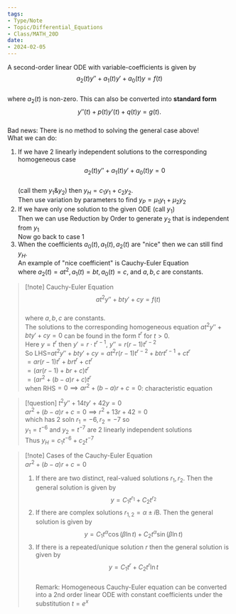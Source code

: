 ```yaml
---
tags:
- Type/Note
- Topic/Differential_Equations
- Class/MATH_20D
date:
- 2024-02-05
---
```

A second-order linear ODE with variable-coefficients is given by  
$$a_{2}(t)y''+a_{1}(t)y'+a_{0}(t)y=f(t)$$  
where $a_{2}(t)$ is non-zero. This can also be converted into **standard form**  
$$y''(t)+p(t)y'(t)+q(t)y=g(t).$$  
Bad news: There is no method to solving the general case above!  
What we can do:  
1. If we have 2 linearly independent solutions to the corresponding homogeneous case  
$$a_{2}(t)y''+a_{1}(t)y'+a_{0}(t)y=0$$  
(call them $y_{1}$&$y_{2}$) then $y_{H}=c_{1}y_{1}+c_{2}y_{2}$.  
Then use variation by parameters to find $y_{P}=\mu_{1}y_{1}+\mu_{2}y_{2}$  
2. If we have only one solution to the given ODE (call $y_{1}$)  
Then we can use Reduction by Order to generate $y_{2}$ that is independent from $y_{1}$  
Now go back to case 1  
3. When the coefficients $a_{0}(t),a_{1}(t),a_{2}(t)$ are "nice" then we can still find $y_{H}$.  
An example of "nice coefficient" is Cauchy-Euler Equation  
where $a_{2}(t)=at^2,a_{1}(t)=bt,a_{0}(t)=c$, and $a,b,c$ are constants.  

> [!note] Cauchy-Euler Equation  
> $$at^2y''+bty'+cy=f(t)$$  
> where $a,b,c$ are constants.  
> The solutions to the corresponding homogeneous equation $at^2y''+bty'+cy=0$ can be found in the form $t^r$ for $t>0$.  
> Here $y=t^r$ then $y'=r\cdot t^{r-1}$, $y''=r(r-1)t^{r-2}$  
> So LHS=$at^2y''+bty'+cy=at^2r(r-1)t^{r-2}+btrt^{r-1}+ct^r$  
> $=ar(r-1)t^r+brt^r+ct^r$  
> $=(ar(r-1)+br+c)t^r$  
> $=(ar^2+(b-a)r+c)t^r$  
> when RHS$=0\implies ar^2+(b-a)r+c=0$: characteristic equation  

> [!question] $t^2y''+14ty'+42y=0$  
> $ar^2+(b-a)r+c=0\implies r^2+13r+42=0$  
> which has 2 soln $r_{1}=-6,r_{2}=-7$ so  
> $y_{1}=t^{-6}$ and $y_{2}=t^{-7}$ are 2 linearly independent solutions  
> Thus $y_{H}=c_{1}t^{-6}+c_{2}t^{-7}$  

> [!note] Cases of the Cauchy-Euler Equation  
> $ar^2+(b-a)r+c=0$  
> 1. If there are two distinct, real-valued solutions $r_{1},r_{2}$. Then the general solution is given by $$y=C_{1}t^{r_{1}}+C_{2}t^{r_{2}}$$  
> 2. If there are complex solutions $r_{1,2}=\alpha\pm i\mathrm{B}$. Then the general solution is given by $$y=C_{1}t^\alpha \cos(\beta\ln t)+C_{2}t^\alpha \sin(\beta\ln t)$$  
> 3. If there is a repeated/unique solution $r$ then the general solution is given by $$y=C_{1}t^r+C_{2}t^r\ln t$$  
> Remark: Homogeneous Cauchy-Euler equation can be converted into a 2nd order linear ODE with constant coefficients under the substitution $t=e^x$  
